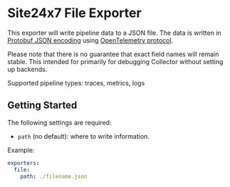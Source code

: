 # Site24x7 File Exporter

This exporter will write pipeline data to a JSON file. The data is written in
[Protobuf JSON
encoding](https://developers.google.com/protocol-buffers/docs/proto3#json)
using [OpenTelemetry
protocol](https://github.com/open-telemetry/opentelemetry-proto).

Please note that there is no guarantee that exact field names will remain stable.
This intended for primarily for debugging Collector without setting up backends.

Supported pipeline types: traces, metrics, logs

## Getting Started

The following settings are required:

- `path` (no default): where to write information.

Example:

```yaml
exporters:
  file:
    path: ./filename.json
```
